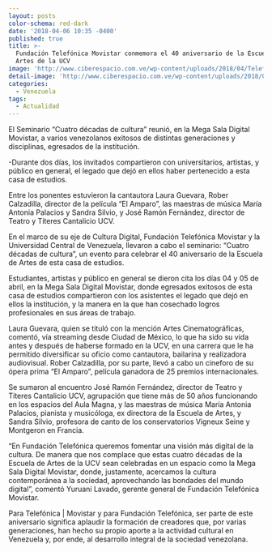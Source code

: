 ```yaml
---
layout: posts
color-schema: red-dark
date: '2018-04-06 10:35 -0400'
published: true
title: >-
  Fundación Telefónica Movistar conmemora el 40 aniversario de la Escuela de
  Artes de la UCV 
image: 'http://www.ciberespacio.com.ve/wp-content/uploads/2018/04/Telefonica-UCV.jpg'
detail-image: 'http://www.ciberespacio.com.ve/wp-content/uploads/2018/04/Telefonica-UCV.jpg'
categories:
  - Venezuela
tags:
  - Actualidad
---
```


El Seminario “Cuatro décadas de cultura” reunió, en la Mega Sala Digital Movistar, a varios venezolanos exitosos de distintas generaciones y disciplinas, egresados de la institución. 

 -Durante dos días, los invitados compartieron con universitarios, artistas, y público en general, el legado que dejó en ellos haber pertenecido a esta casa de estudios. 
 
Entre los ponentes estuvieron la cantautora Laura Guevara,  Rober Calzadilla, director de la película “El Amparo”,  las maestras de música María Antonia Palacios y Sandra Silvio, y José Ramón Fernández, director de Teatro y Títeres Cantalicio UCV.


En el marco de su eje de Cultura Digital, Fundación Telefónica  Movistar y la Universidad Central de Venezuela, llevaron a cabo el seminario: “Cuatro décadas de cultura”, un evento para celebrar el 40 aniversario de la Escuela de Artes de esta casa de estudios. 

Estudiantes, artistas y público en general se dieron cita los días 04 y 05 de abril, en la Mega Sala Digital Movistar, donde egresados exitosos de esta casa de estudios compartieron con los asistentes el legado que dejó en ellos la institución, y la manera en la que han cosechado logros profesionales en sus áreas de trabajo. 

Laura Guevara, quien se tituló con la mención Artes Cinematográficas, comentó, vía streaming desde Ciudad de México, lo que ha sido su vida antes y después de haberse formado en la UCV, en una carrera que le ha permitido diversificar su oficio como cantautora, bailarina y realizadora audiovisual. Rober Calzadilla, por su parte, llevó a cabo un cineforo de su ópera prima “El Amparo”, película ganadora de 25 premios internacionales. 

Se sumaron al encuentro José Ramón Fernández, director de Teatro y Títeres Cantalicio UCV, agrupación que tiene más de 50 años funcionando en los espacios del Aula Magna, y las  maestras de música María Antonia Palacios, pianista y musicóloga, ex directora de la Escuela de Artes, y Sandra Silvio, profesora de canto de los conservatorios Vigneux Seine y Montgeron en Francia.  

“En Fundación Telefónica queremos fomentar una visión más digital de la cultura. De manera que nos complace que estas cuatro décadas de la Escuela de Artes de la UCV sean celebradas en un espacio como la Mega Sala Digital Movistar, donde, justamente, acercamos la cultura contemporánea a la sociedad, aprovechando las bondades del mundo digital”, comentó Yuruaní Lavado, gerente general de Fundación Telefónica Movistar.  

Para Telefónica | Movistar y para Fundación Telefónica, ser parte de este aniversario significa aplaudir la formación de creadores que, por varias generaciones, han hecho su propio aporte a la actividad cultural en Venezuela y, por ende, al desarrollo integral de la sociedad venezolana. 

